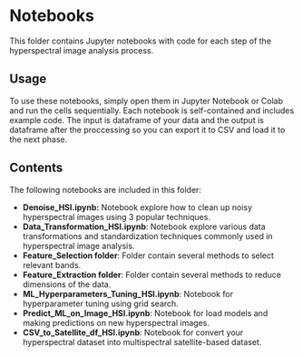 # Notebooks
This folder contains Jupyter notebooks with code for each step of the hyperspectral image analysis process.

## Usage
To use these notebooks, simply open them in Jupyter Notebook or Colab and run the cells sequentially. Each notebook is self-contained and includes example code. The input is dataframe of your data and the output is dataframe after the proccessing so you can export it to CSV and load it to the next phase.

## Contents
The following notebooks are included in this folder:

* **Denoise_HSI.ipynb:** Notebook explore how to clean up noisy hyperspectral images using 3 popular techniques.
* **Data_Transformation_HSI.ipynb**: Notebook explore various data transformations and standardization techniques commonly used in hyperspectral image analysis.
* **Feature_Selection folder**: Folder contain several methods to select relevant bands.
* **Feature_Extraction folder**: Folder contain several methods to reduce dimensions of the data.
* **ML_Hyperparameters_Tuning_HSI.ipynb**: Notebook for hyperparameter tuning using grid search.
* **Predict_ML_on_Image_HSI.ipynb**: Notebook for load models and making predictions on new hyperspectral images.
* **CSV_to_Satellite_df_HSI.ipynb**: Notebook for convert your hyperspectral dataset into multispectral satellite-based dataset.
